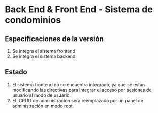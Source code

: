 # Back End & Front End - Sistema de condominios

## Especificaciones de la versión

1. Se integra el sistema frontend
2. Se integra el sistema backend

## Estado

1. El sistema frontend no se encuentra integrado, ya que se estan modificando las directivas para integrar el acceso por sesiones de usuario al modo de usuario.
2. EL CRUD de administracion sera reemplazado por un panel de administración en modo root.
